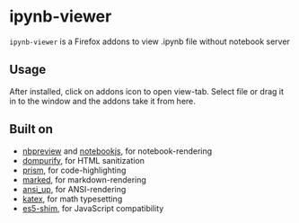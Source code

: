 # ipynb-viewer

`ipynb-viewer` is a Firefox addons to view .ipynb file without notebook server

## Usage

After installed, click on addons icon to open view-tab.
Select file or drag it in to the window and the addons take it from here.

## Built on

- [nbpreview](https://github.com/jsvine/nbpreview) and [notebookjs](https://github.com/jsvine/notebookjs), for notebook-rendering
- [dompurify](https://github.com/cure53/DOMPurify), for HTML sanitization
- [prism](http://prismjs.com/), for code-highlighting
- [marked](https://github.com/chjj/marked), for markdown-rendering
- [ansi_up](https://github.com/drudru/ansi_up), for ANSI-rendering
- [katex](https://github.com/KaTeX/KaTeX), for math typesetting
- [es5-shim](https://github.com/es-shims/es5-shim), for JavaScript compatibility
